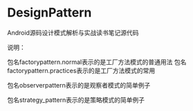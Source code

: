 # DesignPattern
Android源码设计模式解析与实战读书笔记源代码

说明：

包名factorypattern.normal表示的是工厂方法模式的普通用法
包名factorypattern.practices表示的是工厂方法模式的常用

包名observerpattern表示的是观察者模式的简单例子

包名strategy_pattern表示的是策略模式的简单例子

